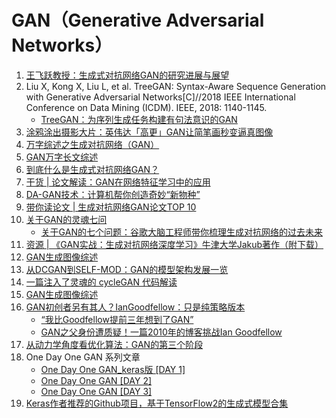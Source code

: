 # GAN（Generative Adversarial Networks）
1. [王飞跃教授：生成式对抗网络GAN的研究进展与展望](https://mp.weixin.qq.com/s/gvzZaXe6gxD6r5Rn7qiDBQ)
1. Liu X, Kong X, Liu L, et al. TreeGAN: Syntax-Aware Sequence Generation with Generative Adversarial Networks[C]//2018 IEEE International Conference on Data Mining (ICDM). IEEE, 2018: 1140-1145.
	- [TreeGAN：为序列生成任务构建有句法意识的GAN](https://www.jiqizhixin.com/articles/2018-10-06)
1. [涂鸦涂出摄影大片：英伟达「高更」GAN让简笔画秒变逼真图像](https://mp.weixin.qq.com/s/n55dKiekvIw-Ewvie3L5kw)
1. [万字综述之生成对抗网络（GAN）](https://mp.weixin.qq.com/s/ZIJAdOGgdrOKCdXkEBDyMA)
1. [GAN万字长文综述](https://zhuanlan.zhihu.com/p/58812258)
1. [到底什么是生成式对抗网络GAN？](https://mp.weixin.qq.com/s/e1mysL4DlL0RiHQBmXHNOg)
1. [干货 | 论文解读：GAN在网络特征学习中的应用](https://mp.weixin.qq.com/s?__biz=MzAwMTA3MzM4Nw==&mid=2649442783&idx=1&sn=7263a483b50ac01ca29c8ee07caa852b&chksm=82c0a05bb5b7294d7bfa8b1d5522a21cc126825f3eeb0428c7551452b0437e13182d102b0945&scene=21#wechat_redirect)
1. [DA-GAN技术：计算机帮你创造奇妙“新物种”](https://mp.weixin.qq.com/s?__biz=MzAwMTA3MzM4Nw==&mid=2649443054&idx=1&sn=b30f93899dd3f1e147d678087d0782ed&chksm=82c0a36ab5b72a7cd376b6bd4bdaad939317546099163424f2834320505469207db34d9bbd13&scene=21#wechat_redirect)
1. [带你读论文 | 生成对抗网络GAN论文TOP 10](https://mp.weixin.qq.com/s/RhYVCO0jNlY97ptIUvRRQQ)
1. [关于GAN的灵魂七问](https://mp.weixin.qq.com/s/ErmGAsSHvCOxCn97yZ4WJQ)
	- [关于GAN的七个问题：谷歌大脑工程师带你梳理生成对抗网络的过去未来](https://mp.weixin.qq.com/s/SMGyHaUKthMqDGG6blxrXA)
1. [资源 | 《GAN实战：生成对抗网络深度学习》牛津大学Jakub著作（附下载）](https://mp.weixin.qq.com/s/XjVsvsEFYYdEu-F7rriNuQ)
1. [GAN生成图像综述](https://mp.weixin.qq.com/s/LJfsadhp3WGi0tLXN7jCUA)
1. [从DCGAN到SELF-MOD：GAN的模型架构发展一览](https://mp.weixin.qq.com/s/9GeryvW5PI93FCmTpuFEPQ)
1. [一篇注入了灵魂的 cycleGAN 代码解读](https://mp.weixin.qq.com/s/p_r3Q1qOWwlsHrKOxW8jjw)
1. [GAN生成图像综述](https://mp.weixin.qq.com/s/w7Y8qK2UbVGqa1dcOagnDA)
1. [GAN初创者另有其人？IanGoodfellow：只是纯策略版本](https://mp.weixin.qq.com/s/x7IN-Ce8NTwN1LD2p_70VQ)
	- [“我比Goodfellow提前三年想到了GAN”](https://mp.weixin.qq.com/s/p5n57wSCu-9Rh-_1MJNY8Q)
	- [GAN之父身份遭质疑！一篇2010年的博客挑战Ian Goodfellow](https://mp.weixin.qq.com/s/769VicioXm2G--ww5OVRZw)
1. [从动力学角度看优化算法：GAN的第三个阶段](https://mp.weixin.qq.com/s/CNYN6L6d-lYnO8nMK6oRwg)
1. One Day One GAN 系列文章
	- [One Day One GAN_keras版 [DAY 1]](https://mp.weixin.qq.com/s/wW8kTQ7eQeCJsHC9ju8VLA)
	- [One Day One GAN [DAY 2]](https://mp.weixin.qq.com/s/qvNT_QjQh0NkDl6bgsnfwg)
	- [One Day One GAN [DAY 3]](https://mp.weixin.qq.com/s/0fr6H5xGxmFoNuSxs7z7bQ)
1. [Keras作者推荐的Github项目，基于TensorFlow2的生成式模型合集](https://mp.weixin.qq.com/s/TbjuE59o9Hnu-ZZePU88ZA)

